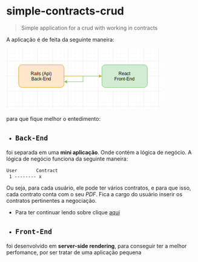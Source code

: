 # simple-contracts-crud

> Simple application for a crud with working in contracts

A aplicação é de feita da seguinte maneira:

![funcionamento](./funcionamento.png)

para que fique melhor o entedimento:

* ## `Back-End`

foi separada em uma __mini aplicação__. Onde contém a lógica de negócio. A lógica de negócio funciona da seguinte maneira:

```
User       Contract
 1 -------- x
```

Ou seja, para cada usuário, ele pode ter vários contratos, e para que isso, cada contrato conta com o seu _PDF_. Fica a cargo do usuário inserir os contratos pertinentes a negociação.

* Para ter continuar lendo sobre clique [aqui](./simple-contracts-crud-backend/README.md)

* ## `Front-End`

foi desenvolvido em __server-side rendering__, para conseguir ter a melhor perfomance, por ser tratar de uma aplicação pequena
